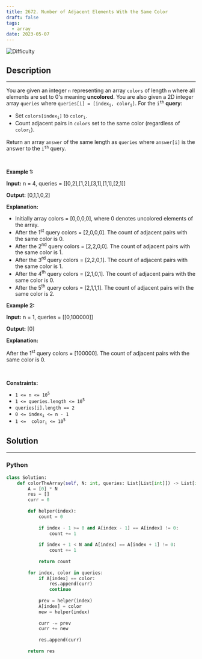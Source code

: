 ```yaml
---
title: 2672. Number of Adjacent Elements With the Same Color
draft: false
tags: 
  - array
date: 2023-05-07
---
```


![Difficulty](https://img.shields.io/badge/Difficulty-Medium-blue.svg)

## Description

---
<p>You are given an integer <code>n</code> representing an array <code>colors</code> of length <code>n</code> where all elements are set to 0&#39;s meaning <strong>uncolored</strong>. You are also given a 2D integer array <code>queries</code> where <code>queries[i] = [index<sub>i</sub>, color<sub>i</sub>]</code>. For the <code>i<sup>th</sup></code> <strong>query</strong>:</p>

<ul>
	<li>Set <code>colors[index<sub>i</sub>]</code> to <code>color<sub>i</sub></code>.</li>
	<li>Count adjacent pairs in <code>colors</code> set to the same color (regardless of <code>color<sub>i</sub></code>).</li>
</ul>

<p>Return an array <code>answer</code> of the same length as <code>queries</code> where <code>answer[i]</code> is the answer to the <code>i<sup>th</sup></code> query.</p>

<p>&nbsp;</p>
<p><strong class="example">Example 1:</strong></p>

<div class="example-block">
<p><strong>Input:</strong> <span class="example-io">n = 4, queries = [[0,2],[1,2],[3,1],[1,1],[2,1]]</span></p>

<p><strong>Output:</strong> <span class="example-io">[0,1,1,0,2]</span></p>

<p><strong>Explanation:</strong></p>

<ul>
	<li>Initially array colors = [0,0,0,0], where 0 denotes uncolored elements of the array.</li>
	<li>After the 1<sup>st</sup> query colors = [2,0,0,0]. The count of adjacent pairs with the same color is 0.</li>
	<li>After the 2<sup>nd</sup> query colors = [2,2,0,0]. The count of adjacent pairs with the same color is 1.</li>
	<li>After the 3<sup>rd</sup> query colors = [2,2,0,1]. The count of adjacent pairs with the same color is 1.</li>
	<li>After the 4<sup>th</sup> query colors = [2,1,0,1]. The count of adjacent pairs with the same color is 0.</li>
	<li>After the 5<sup>th</sup> query colors = [2,1,1,1]. The count of adjacent pairs with the same color is 2.</li>
</ul>
</div>

<p><strong class="example">Example 2:</strong></p>

<div class="example-block">
<p><strong>Input:</strong> <span class="example-io">n = 1, queries = [[0,100000]]</span></p>

<p><strong>Output:</strong> <span class="example-io">[0]</span></p>

<p><strong>Explanation:</strong></p>

<p>After the 1<sup>st</sup> query colors = [100000]. The count of adjacent pairs with the same color is 0.</p>
</div>

<p>&nbsp;</p>
<p><strong>Constraints:</strong></p>

<ul>
	<li><code>1 &lt;= n &lt;= 10<sup>5</sup></code></li>
	<li><code>1 &lt;= queries.length &lt;= 10<sup>5</sup></code></li>
	<li><code>queries[i].length&nbsp;== 2</code></li>
	<li><code>0 &lt;= index<sub>i</sub>&nbsp;&lt;= n - 1</code></li>
	<li><code>1 &lt;=&nbsp; color<sub>i</sub>&nbsp;&lt;= 10<sup>5</sup></code></li>
</ul>


## Solution

---
### Python
``` py title='number-of-adjacent-elements-with-the-same-color'
class Solution:
    def colorTheArray(self, N: int, queries: List[List[int]]) -> List[int]:
        A = [0] * N
        res = []
        curr = 0
        
        def helper(index):
            count = 0
            
            if index - 1 >= 0 and A[index - 1] == A[index] != 0:
                count += 1
            
            if index + 1 < N and A[index] == A[index + 1] != 0:
                count += 1
            
            return count
        
        for index, color in queries:
            if A[index] == color:
                res.append(curr)
                continue
            
            prev = helper(index)
            A[index] = color
            new = helper(index)
            
            curr -= prev
            curr += new
            
            res.append(curr)
        
        return res

```

